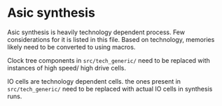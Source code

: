 # Asic synthesis

Asic synthesis is heavily technology dependent process. Few considerations for it is listed in this file. Based on technology, memories likely need to be converted to using macros.

Clock tree components in <code>src/tech_generic/</code> need to be replaced with instances of high speed/ high drive cells.

IO cells are technology dependent cells. the ones present in <code>src/tech_generic/</code> need to be replaced with actual IO cells in synthesis runs.